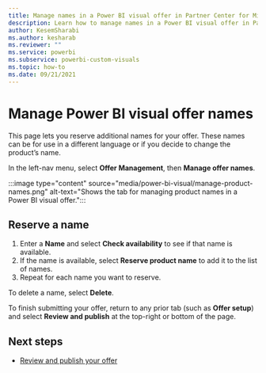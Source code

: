 ```yaml
---
title: Manage names in a Power BI visual offer in Partner Center for Microsoft AppSource
description: Learn how to manage names in a Power BI visual offer in Partner Center for Microsoft AppSource.
author: KesemSharabi
ms.author: kesharab
ms.reviewer: ""
ms.service: powerbi
ms.subservice: powerbi-custom-visuals
ms.topic: how-to
ms.date: 09/21/2021
---
```


# Manage Power BI visual offer names

This page lets you reserve additional names for your offer. These names can be for use in a different language or if you decide to change the product’s name.

In the left-nav menu, select **Offer Management**, then **Manage offer names**.

:::image type="content" source="media/power-bi-visual/manage-product-names.png" alt-text="Shows the tab for managing product names in a Power BI visual offer.":::

## Reserve a name

1. Enter a **Name** and select **Check availability** to see if that name is available.
1. If the name is available, select **Reserve product name** to add it to the list of names.
1. Repeat for each name you want to reserve.

To delete a name, select **Delete**.

To finish submitting your offer, return to any prior tab (such as **Offer setup**) and select **Review and publish** at the top-right or bottom of the page.

## Next steps

- [Review and publish your offer](review-publish-offer.md)